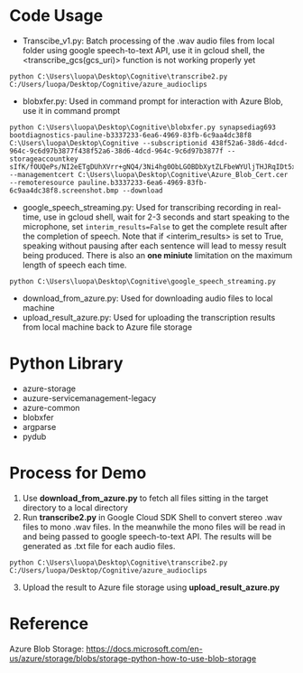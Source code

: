 # Code Usage
- Transcibe_v1.py: Batch processing of the .wav audio files from local folder using google speech-to-text API, use it in gcloud shell, the <transcribe_gcs(gcs_uri)> function is not working properly yet
```
python C:\Users\luopa\Desktop\Cognitive\transcribe2.py C:/Users/luopa/Desktop/Cognitive/azure_audioclips
```
- blobxfer.py: Used in command prompt for interaction with Azure Blob, use it in command prompt
```
python C:\Users\luopa\Desktop\Cognitive\blobxfer.py synapsediag693 bootdiagnostics-pauline-b3337233-6ea6-4969-83fb-6c9aa4dc38f8 C:\Users\luopa\Desktop\Cognitive --subscriptionid 438f52a6-38d6-4dcd-964c-9c6d97b3877f438f52a6-38d6-4dcd-964c-9c6d97b3877f --storageaccountkey sIfK/fOUQePs/NI2eETgDUhXVrr+gNQ4/3Ni4hg0ObLGOBDbXytZLFbeWYUljTHJRqIDt5xYkyXWi47V2BdEdg== --managementcert C:\Users\luopa\Desktop\Cognitive\Azure_Blob_Cert.cer --remoteresource pauline.b3337233-6ea6-4969-83fb-6c9aa4dc38f8.screenshot.bmp --download
```
- google_speech_streaming.py: Used for transcribing recording in real-time, use in gcloud shell, wait for 2-3 seconds and start speaking to the microphone, set ```interim_results=False``` to get the complete result after the completion of speech. Note that if <interim_results> is set to True, speaking without pausing after each sentence will lead to messy result being produced. There is also an **one miniute** limitation on the maximum length of speech each time.
```
python C:\Users\luopa\Desktop\Cognitive\google_speech_streaming.py
```
- download_from_azure.py: Used for downloading audio files to local machine
- upload_result_azure.py: Used for uploading the transcription results from local machine back to Azure file storage


# Python Library
- azure-storage
- auzure-servicemanagement-legacy
- azure-common
- blobxfer
- argparse
- pydub

# Process for Demo
1. Use **download_from_azure.py** to fetch all files sitting in the target directory to a local directory
2. Run **transcribe2.py** in Google Cloud SDK Shell to convert stereo .wav files to mono .wav files. In the meanwhile the mono files will be read in and being passed to google speech-to-text API. The results will be generated as .txt file for each audio files.
```
python C:\Users\luopa\Desktop\Cognitive\transcribe2.py C:/Users/luopa/Desktop/Cognitive/azure_audioclips
```
3. Upload the result to Azure file storage using **upload_result_azure.py**

# Reference
Azure Blob Storage: https://docs.microsoft.com/en-us/azure/storage/blobs/storage-python-how-to-use-blob-storage

